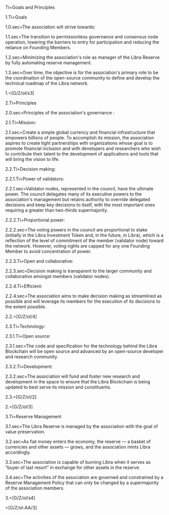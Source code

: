 Ti=Goals and Principles

1.Ti=Goals

1.0.sec=The association will strive towards:

1.1.sec=The transition to permissionless governance and consensus node operation, lowering the barriers to entry for participation and reducing the reliance on Founding Members.

1.2.sec=Minimizing the association's role as manager of the Libra Reserve by fully automating reserve management.

1.3.sec=Over time, the objective is for the association's primary role to be the coordination of the open-source community to define and develop the technical roadmap of the Libra network.

1.=[G/Z/ol/s3]

2.Ti=Principles

2.0.sec=Principles of the association's governance :

2.1.Ti=Mission:

2.1.sec=Create a simple global currency and financial infrastructure that empowers billions of people. To accomplish its mission, the association aspires to create tight partnerships with organizations whose goal is to promote financial inclusion and with developers and researchers who wish to contribute their talent to the development of applications and tools that will bring the vision to life.

2.2.Ti=Decision making:

2.2.1.Ti=Power of validators:

2.2.1.sec=Validator nodes, represented in the council, have the ultimate power. The council delegates many of its executive powers to the association's management but retains authority to override delegated decisions and keep key decisions to itself, with the most important ones requiring a greater than two-thirds supermajority.

2.2.2.Ti=Proportional power:

2.2.2.sec=The voting powers in the council are proportional to stake (initially in the Libra Investment Token and, in the future, in Libra), which is a reflection of the level of commitment of the member (validator node) toward the network. However, voting rights are capped for any one Founding Member to avoid concentration of power.

2.2.3.Ti=Open and collaborative:

2.2.3.sec=Decision making is transparent to the larger community and collaborative amongst members (validator nodes).

2.2.4.Ti=Efficient:

2.2.4.sec=The association aims to make decision making as streamlined as possible and will leverage its members for the execution of its decisions to the extent possible.

2.2.=[G/Z/ol/4]

2.3.Ti=Technology:

2.3.1.Ti=Open source:

2.3.1.sec=The code and specification for the technology behind the Libra Blockchain will be open source and advanced by an open-source developer and research community.

2.3.2.Ti=Development:

2.3.2.sec=The association will fund and foster new research and development in the space to ensure that the Libra Blockchain is being updated to best serve its mission and constituents.

2.3.=[G/Z/ol/2]

2.=[G/Z/ol/3]

3.Ti=Reserve Management

3.1.sec=The Libra Reserve is managed by the association with the goal of value preservation.

3.2.sec=As fiat money enters the economy, the reserve — a basket of currencies and other assets — grows, and the association mints Libra accordingly.

3.3.sec=The association is capable of burning Libra when it serves as “buyer of last resort” in exchange for other assets in the reserve.

3.4.sec=The activities of the association are governed and constrained by a Reserve Management Policy that can only be changed by a supermajority of the association members.

3.=[G/Z/ol/s4]

=[G/Z/ol-AA/3]
